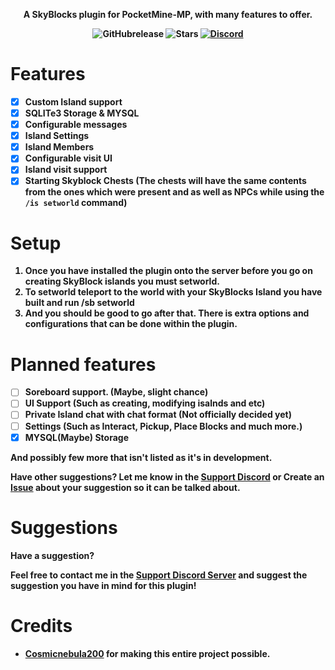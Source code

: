 <p align="center">
    <b>A SkyBlocks plugin for PocketMine-MP, with many features to offer.
</p>

<p align="center">
    <img alt="GitHubrelease" src="https://img.shields.io/github/v/release/Vecnavium-pm-pl/SkyBlocksPM?label=release&sort=semver">
      <img alt="Stars" src= "https://img.shields.io/github/stars/Vecnavium-pm-pl/SkyBlocksPM?style=for-the-badge">
    <a href="https://discord.gg/6M9tGyWPjr"><img src="https://img.shields.io/discord/837701868649709568?label=discord&color=7289DA&logo=discord" alt="Discord" /></a>
</p>

# Features 

- [x] Custom Island support
- [x] SQLITe3 Storage & MYSQL
- [x] Configurable messages
- [x] Island Settings
- [x] Island Members
- [x] Configurable visit UI
- [x] Island visit support
- [x] Starting Skyblock Chests (The chests will have the same contents from the ones which were present and as well as NPCs while using the `/is setworld` command)

# Setup 

1. Once you have installed the plugin onto the server before you go on creating SkyBlock islands you must setworld.
2. To setworld teleport to the world with your SkyBlocks Island you have built and run /sb setworld
3. And you should be good to go after that. There is extra options and configurations that can be done within the plugin.


# Planned features

- [ ] Soreboard support. (Maybe, slight chance)
- [ ] UI Support (Such as creating, modifying isalnds and etc)
- [ ] Private Island chat with chat format (Not officially decided yet)
- [ ] Settings (Such as Interact, Pickup, Place Blocks  and much more.)
- [x] MYSQL(Maybe) Storage

And possibly few more that isn't listed as it's in development.

Have other suggestions? Let me know in the [Support Discord](https://discord.gg/jWFB56RqUN) or Create an [Issue](https://github.com/vecnavium-pm-pl/SkyBlocksPM/issues/new) about your suggestion so it can be talked about.

# Suggestions

Have a suggestion?

Feel free to contact me in the [Support Discord Server](https://discord.gg/jWFB56RqUN) and suggest the suggestion you have in mind for this plugin!

# Credits 

- [Cosmicnebula200](https://github.com/cosmicnebula200) for making this entire project possible.
